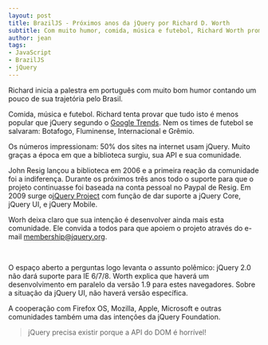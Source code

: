 ```yaml
---
layout: post
title: BrazilJS - Próximos anos da jQuery por Richard D. Worth
subtitle: Com muito humor, comida, música e futebol, Richard Worth promove a jQuery e a sua comunidade
author: jean
tags:
- JavaScript
- BrazilJS
- jQuery
---
```

Richard inicia a palestra em português com muito bom humor contando um pouco de sua trajetória pelo Brasil.

Comida, música e futebol. Richard tenta provar que tudo isto é menos popular que jQuery segundo o [Google Trends](http://www.google.com/trends). Nem os times de futebol se salvaram: Botafogo, Fluminense, Internacional e Grêmio.

Os números impressionam: 50% dos sites na internet usam jQuery. Muito graças a época em que a biblioteca surgiu, sua API e sua comunidade.

John Resig lançou a biblioteca em 2006 e a primeira reação da comunidade foi a indiferença. Durante os próximos três anos todo o suporte para que o projeto continuasse foi baseada na conta pessoal no Paypal de Resig. Em 2009 surge o[jQuery Project](http://jquery.org) com função de dar suporte a jQuery Core, jQuery UI, e jQuery Mobile.

Worh deixa claro que sua intenção é desenvolver ainda mais esta comunidade. Ele convida a todos para que apoiem o projeto através do e-mail membership@jquery.org.

<br>

O espaço aberto a perguntas logo levanta o assunto polêmico: jQuery 2.0 não dará suporte para IE 6/7/8. Worth explica que haverá um desenvolvimento em paralelo da versão 1.9 para estes navegadores. Sobre a situação da jQuery UI, não haverá versão específica.

A cooperação com Firefox OS, Mozilla, Apple, Microsoft e outras comunidades também uma das intenções da jQuery Foundation.

> jQuery precisa existir porque a API do DOM é horrível!